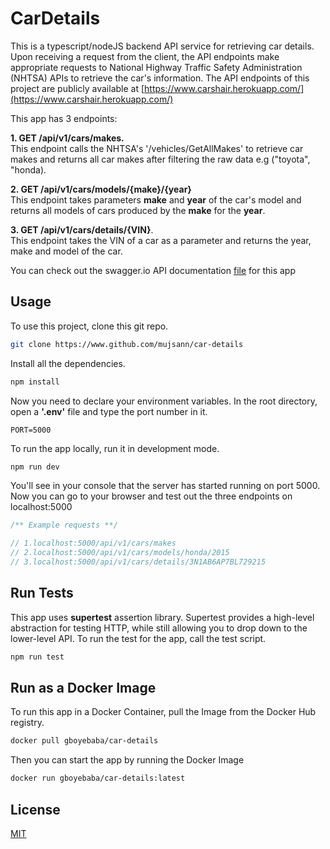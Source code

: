 # CarDetails 

This is a typescript/nodeJS backend API service for retrieving car details. Upon receiving a request from the client, the API endpoints make appropriate requests to National Highway Traffic Safety Administration (NHTSA) APIs to retrieve the car's information. The API endpoints of this project are publicly available at [https://www.carshair.herokuapp.com/](https://www.carshair.herokuapp.com/)


This app has 3 endpoints:

**1. GET /api/v1/cars/makes.**  
  This endpoint calls the NHTSA's '/vehicles/GetAllMakes' to retrieve car makes and returns all car makes after filtering the raw data e.g ("toyota", "honda).  

**2. GET /api/v1/cars/models/{make}/{year}**      
This endpoint takes parameters **make** and **year** of the car's model and returns all models of cars produced by the **make** for the **year**.  
 
**3. GET /api/v1/cars/details/{VIN}**.  
This endpoint takes the VIN of a car as a parameter and returns the year, make and model of the car. 

You can check out the swagger.io API documentation [file](https://github.com/mujsann/car-details/blob/main/swagger-api.yml) for this app

## Usage

To use this project, clone this git repo.

```bash
git clone https://www.github.com/mujsann/car-details
```

Install all the dependencies. 

```bash
npm install
  ```
Now you need to declare your environment variables. In the root directory, open a **'.env'** file and type the port number in it. 

```env
PORT=5000
```

To run the app locally, run it in development mode.
```bash
npm run dev
```
You'll see in your console that the server has started running on port 5000. Now you can go to your browser and test out the three endpoints on localhost:5000 

```javascript
/** Example requests **/

// 1.localhost:5000/api/v1/cars/makes
// 2.localhost:5000/api/v1/cars/models/honda/2015
// 3.localhost:5000/api/v1/cars/details/3N1AB6AP7BL729215
```
## Run Tests
This app uses  **supertest** assertion library. Supertest provides a high-level abstraction for testing HTTP, while still allowing you to drop down to the lower-level API. To run the test for the app, call the test script. 
```bash
npm run test
```

## Run as a Docker Image
To run this app in a Docker Container, pull the Image from the Docker Hub registry. 

```bash
docker pull gboyebaba/car-details
```

Then you can start the app by running the Docker Image
```bash
docker run gboyebaba/car-details:latest
```

## License
[MIT](https://choosealicense.com/licenses/mit/)
